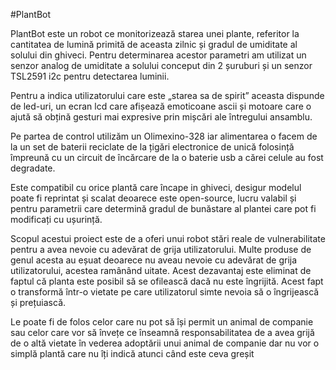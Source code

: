 #PlantBot

PlantBot este un robot ce monitorizează starea unei plante, referitor la cantitatea de lumină primită de aceasta zilnic și gradul de umiditate al solului din ghiveci. Pentru determinarea acestor parametri am utilizat un senzor analog de umiditate a solului conceput din 2 șuruburi și un senzor TSL2591 i2c pentru detectarea luminii.

Pentru a indica utilizatorului care este „starea sa de spirit” aceasta dispunde de led-uri, un ecran lcd care afișează emoticoane ascii și motoare care o ajută să obțină gesturi mai expresive prin mișcări ale întregului ansamblu.

Pe partea de control utilizăm un Olimexino-328 iar alimentarea o facem de la un set de baterii reciclate de la țigări electronice de unică folosință împreună cu un circuit de încărcare de la o baterie usb a cărei celule au fost degradate.

Este compatibil cu orice plantă care încape in ghiveci, desigur modelul poate fi reprintat și scalat deoarece este open-source, lucru valabil și pentru parametrii care determină gradul de bunăstare al plantei care pot fi modificați cu ușurință.

Scopul acestui proiect este de a oferi unui robot stări reale de vulnerabilitate pentru a avea nevoie cu adevărat de grija utilizatorului.
Multe produse de genul acesta au eșuat deoarece nu aveau nevoie cu adevărat de grija utilizatorului, acestea ramânând uitate.
Acest dezavantaj este eliminat de faptul că planta este posibil să se ofilească dacă nu este îngrijită. 
Acest fapt o transformă într-o vietate pe care utilizatorul simte nevoia să o îngrijească și prețuiască.

Le poate fi de folos celor care nu pot să își permit un animal de companie sau celor care vor să învețe ce înseamnă responsabilitatea de a avea grijă de o altă vietate în vederea adoptării unui animal de companie dar nu vor o simplă plantă care nu îți indică atunci când este ceva greșit
